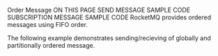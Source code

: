 Order Message
 ON THIS PAGE
SEND MESSAGE SAMPLE CODE
SUBSCRIPTION MESSAGE SAMPLE CODE
RocketMQ provides ordered messages using FIFO order.

The following example demonstrates sending/recieving of globally and partitionally ordered message.